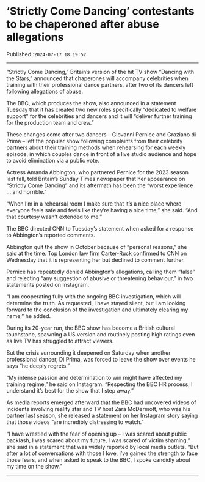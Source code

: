 # ‘Strictly Come Dancing’ contestants to be chaperoned after abuse allegations

Published :`2024-07-17 18:19:52`

---

“Strictly Come Dancing,” Britain’s version of the hit TV show “Dancing with the Stars,” announced that chaperones will accompany celebrities when training with their professional dance partners, after two of its dancers left following allegations of abuse.

The BBC, which produces the show, also announced in a statement Tuesday that it has created two new roles specifically “dedicated to welfare support” for the celebrities and dancers and it will “deliver further training for the production team and crew.”

These changes come after two dancers – Giovanni Pernice and Graziano di Prima – left the popular show following complaints from their celebrity partners about their training methods when rehearsing for each weekly episode, in which couples dance in front of a live studio audience and hope to avoid elimination via a public vote.

Actress Amanda Abbington, who partnered Pernice for the 2023 season last fall, told Britain’s Sunday Times newspaper that her appearance on “Strictly Come Dancing” and its aftermath has been the “worst experience … and horrible.”

“When I’m in a rehearsal room I make sure that it’s a nice place where everyone feels safe and feels like they’re having a nice time,” she said. “And that courtesy wasn’t extended to me.”

The BBC directed CNN to Tuesday’s statement when asked for a response to Abbington’s reported comments.

Abbington quit the show in October because of “personal reasons,” she said at the time. Top London law firm Carter-Ruck confirmed to CNN on Wednesday that it is representing her but declined to comment further.

Pernice has repeatedly denied Abbington’s allegations, calling them “false” and rejecting “any suggestion of abusive or threatening behaviour,” in two statements posted on Instagram.

“I am cooperating fully with the ongoing BBC investigation, which will determine the truth. As requested, I have stayed silent, but I am looking forward to the conclusion of the investigation and ultimately clearing my name,” he added.

During its 20-year run, the BBC show has become a British cultural touchstone, spawning a US version and routinely posting high ratings even as live TV has struggled to attract viewers.

But the crisis surrounding it deepened on Saturday when another professional dancer, Di Prima, was forced to leave the show over events he says “he deeply regrets.”

“My intense passion and determination to win might have affected my training regime,” he said on Instagram. “Respecting the BBC HR process, I understand it’s best for the show that I step away.”

As media reports emerged afterward that the BBC had uncovered videos of incidents involving reality star and TV host Zara McDermott, who was his partner last season, she released a statement on her Instagram story saying that those videos “are incredibly distressing to watch.”

“I have wrestled with the fear of opening up – I was scared about public backlash, I was scared about my future, I was scared of victim shaming,” she said in a statement that was widely reported by local media outlets. “But after a lot of conversations with those I love, I’ve gained the strength to face those fears, and when asked to speak to the BBC, I spoke candidly about my time on the show.”

---

